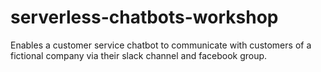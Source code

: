 # serverless-chatbots-workshop
Enables a customer service chatbot to communicate with customers of a fictional company via their slack channel and facebook group.
